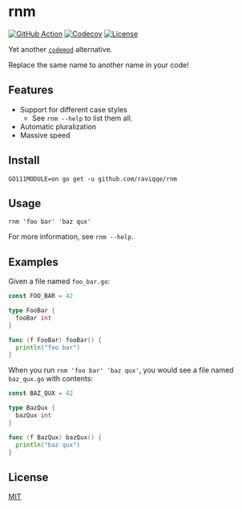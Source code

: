# rnm

[![GitHub Action](https://img.shields.io/github/workflow/status/raviqqe/rnm/test?style=flat-square)](https://github.com/raviqqe/rnm/actions)
[![Codecov](https://img.shields.io/codecov/c/github/raviqqe/rnm.svg?style=flat-square)](https://codecov.io/gh/raviqqe/rnm)
[![License](https://img.shields.io/github/license/raviqqe/rnm.svg?style=flat-square)](LICENSE)

Yet another [`codemod`](https://github.com/facebook/codemod) alternative.

Replace the same name to another name in your code!

## Features

- Support for different case styles
  - See `rnm --help` to list them all.
- Automatic pluralization
- Massive speed

## Install

```
GO111MODULE=on go get -u github.com/raviqqe/rnm
```

## Usage

```
rnm 'foo bar' 'baz qux'
```

For more information, see `rnm --help`.

## Examples

Given a file named `foo_bar.go`:

```go
const FOO_BAR = 42

type FooBar {
  fooBar int
}

func (f FooBar) fooBar() {
  println("foo bar")
}
```

When you run `rnm 'foo bar' 'baz qux'`, you would see a file named `baz_qux.go` with contents:

```go
const BAZ_QUX = 42

type BazQux {
  bazQux int
}

func (f BazQux) bazQux() {
  println("baz qux")
}
```

## License

[MIT](LICENSE)
